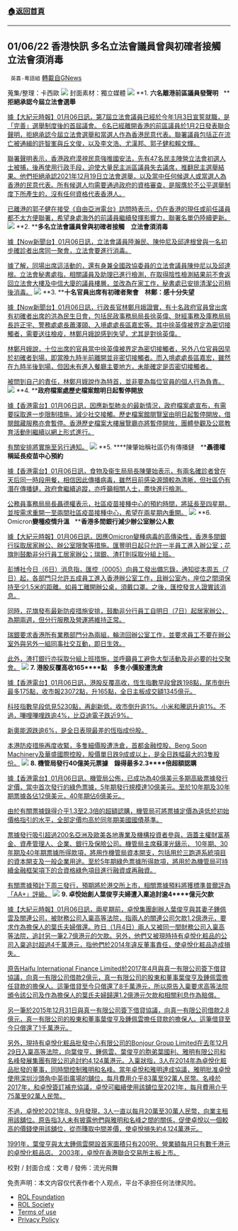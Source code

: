 ###  [:house:返回首頁](https://github.com/ourhimalayas/txt)
---


## 01/06/22 香港快訊 多名立法會議員曾與初確者接觸　立法會須消毒
` 英喜-粵語組` [轉載自GNews](https://gnews.org/zh-hans/1829433/)

蒐集/整理：卡西歐
![](https://assets.gnews.org/wp-content/uploads/2022/01/0106fenmian.jpg)
封面素材：獨立媒體
![](https://assets.gnews.org/wp-content/uploads/2022/01/Screen-Shot-2022-01-06-at-10.22.34-AM.png)
**1. ****六名離港前區議員發聲明****   ****拒絕承認今屆立法會選舉**

[據【大紀元時報】01月06日訊，第7屆立法會議員已經於今年1月3日宣誓就職，是「完善」選舉制度後的首屆議會。 6名已經離開香港的前區議員於1月2日發表聯合聲明，拒絕承認今屆立法會選舉和當選人作為香港民意代表。聯署議員包括正在流亡被通緝的許智峯與丘文俊，以及李文浩、尤漢邦、郭子健和賴文輝。](https://hk.epochtimes.com/news/2022-01-06/52637235)

[聯署聲明表示，香港政府漠視民意強推國安法，先有47名民主陣營立法會初選人士被捕，後再使用行政手段，迫使大量民主派區議員失去議席，推翻民主選舉結果。他們拒絕承認2021年12月19日立法會選舉，以及當中任何候選人或當選人為香港的民意代表。所有候選人均需要通過政府的資格審查，是服膺於不公平選舉制度下所產生的，沒有任何資格代表香港人。](https://hk.epochtimes.com/news/2022-01-06/52637235)

[已離港的郭子健在接受《自由亞洲電台》訪問時表示，仍在香港的現任或前任議員都不太方便聯署，希望身處海外的前議員繼續發揮影響力，聯署名單仍陸續更新。](https://hk.epochtimes.com/news/2022-01-06/52637235)
![](https://assets.gnews.org/wp-content/uploads/2022/01/Screen-Shot-2022-01-06-at-10.22.44-AM.png)
**2. ****多名立法會議員曾與初確者接觸　立法會須消毒**

[據【Now新聞台】01月06日訊，立法會議員陸瀚民、陳仲尼及邱達根曾與一名初步確診者出席同一聚會，立法會要進行消毒。](https://news.now.com/home/local/player?newsId=462387)

[據了解，同場出席這活動的，還有身兼全國政協委員的立法會議員陳仲尼以及邱達根。立法會秘書處指，相關議員及助理已進行檢測，在取得陰性檢測結果前不會返回立法會大樓及中信大廈的議員樓層，並改為在家工作，秘書處已安排清潔公司稍後消毒。](https://news.now.com/home/local/player?newsId=462387)
![](https://assets.gnews.org/wp-content/uploads/2022/01/Screen-Shot-2022-01-06-at-10.22.53-AM.png)
**3. ****十名官員出席有初確者聚會　林鄭：感十分失望**

[據【Now新聞台】01月06日訊，行政長官林鄭月娥證實，有十名政府官員曾出席有初確者出席的洪為民生日會，包括民政事務局局長徐英偉、財經事務及庫務局局長許正宇、警務處處長蕭澤頤、入境處處長區嘉宏等。其中徐英偉被界定為密切接觸者，需要送往檢疫，林鄭月娥說感到失望，尤其是對徐英偉。](https://news.now.com/home/local/player?newsId=462403)

[林鄭月娥說，十位出席的官員當中徐英偉被界定為密切接觸者，另外八位官員因早於初確者到場，即當晚九時半前離開並非密切接觸者。而入境處處長區嘉宏，雖然在九時半後到場，但因未有進入餐廳主要地方，未能確定是否密切接觸者。](https://news.now.com/home/local/player?newsId=462403)

[被問到自己的責任，林鄭月娥說作為特首，並非要為每位官員的個人行為負責。](https://news.now.com/home/local/player?newsId=462403)
![](https://assets.gnews.org/wp-content/uploads/2022/01/Screen-Shot-2022-01-06-at-10.23.02-AM.png)
**4. ****政府檔案處歷史檔案館明日起暫停開放**

[據【香港電台】01月06日訊，因應新型肺炎的最新情況，政府檔案處宣布，有需要採取進一步限制措施，減少社交接觸。歷史檔案館閱覽室由明日起暫停開放，借閱館藏服務亦會暫停。香港歷史檔案大樓展覽廳亦將暫停開放，團體參觀及公眾教育活動則繼續以網上形式進行。](https://news.rthk.hk/rthk/ch/component/k2/1627661-20220106.htm)

[有關安排將實施至另行通知。](https://news.rthk.hk/rthk/ch/component/k2/1627661-20220106.htm)
![](https://assets.gnews.org/wp-content/uploads/2022/01/Screen-Shot-2022-01-06-at-10.23.13-AM.png)
**5. ****陳肇始稱社區仍有傳播鏈　****聶德權稱延長疫苗中心預約**

[據【香港電台】01月06日訊，食物及衞生局局長陳肇始表示，有兩名確診者曾在天后同一時段用餐，相信因此傳播病毒，雖然目前感染源頭較為清晰，但社區仍有潛在傳播鏈，政府會繼續追蹤，亦呼籲相關人士，盡快進行檢測。](https://news.rthk.hk/rthk/ch/component/k2/1627595-20220106.htm)

[公務員事務局局長聶德權表示，社區疫苗接種中心的預約時間，將延長至四星期，並按需求重開一至兩間社區疫苗接種中心，希望在兩星期內重開。](https://news.rthk.hk/rthk/ch/component/k2/1627595-20220106.htm)
![](https://assets.gnews.org/wp-content/uploads/2022/01/Screen-Shot-2022-01-06-at-10.23.22-AM.png)
**6. Omicron****變種疫情升溫****   ****香港多間銀行減少辦公室辦公人數**

[據【大紀元時報】01月06日訊，因應Omicron變種病毒的高傳染性，香港多間銀行採取居家辦公、辦公室限聚等措施。匯豐明日起只允許一半員工進入辦公室；花旗則鼓勵非分行員工居家辦公；瑞銀、渣打則採取分組上班。](https://hk.epochtimes.com/news/2022-01-06/84746353)

[彭博社今日（6日）消息指，匯控（0005）向員工發出備忘錄，通知從本周五（7日）起，各部門只允許五成員工進入香港辦公室工作，且辦公室內，座位之間須保持至少1.5米的距離。如員工離開辦公桌，須戴口罩。之後，匯控發言人證實該消息。](https://hk.epochtimes.com/news/2022-01-06/84746353)

[同時，花旗發布最新防疫措施安排，鼓勵非分行員工自明日（7日）起居家辦公，為期兩週，但分行服務及營運將維持正常。](https://hk.epochtimes.com/news/2022-01-06/84746353)

[瑞銀要求香港所有業務部門分為兩組，輪流回辦公室工作，並要求員工不要在辦公室外與另外一組同事社交互動，即日生效。](https://hk.epochtimes.com/news/2022-01-06/84746353)

[此外，渣打銀行亦採取分組上班措施，並呼籲員工避免大型活動及非必要的社交聚會。](https://hk.epochtimes.com/news/2022-01-06/84746353)
![](https://assets.gnews.org/wp-content/uploads/2022/01/Screen-Shot-2022-01-06-at-10.23.31-AM.png)
**7. ****港股反覆高收****165****點　多隻小價股遭洗倉**

[據【香港電台】01月06日訊，港股反覆高收，恆生指數早段曾跌198點，尾市倒升最多175點，收市報23072點，升165點，全日主板成交額1345億元。](https://news.rthk.hk/rthk/ch/component/k2/1627633-20220106.htm)

[科技指數早段低見5230點，再創新低，收市倒升逾1%。小米和騰訊升逾1%。不過，嗶哩嗶哩跌逾4%，比亞迪電子跌近9%。](https://news.rthk.hk/rthk/ch/component/k2/1627633-20220106.htm)

[新奧能源跌逾6%，是全日表現最差的恆指成份股。](https://news.rthk.hk/rthk/ch/component/k2/1627633-20220106.htm)

[本港防疫措施再度收緊，多隻細價股遭洗倉，首都金融控股、Beng Soon Machinery及華盛國際控股，股價單日跌9成或以上，是全日跌幅最大的3隻股份。](https://news.rthk.hk/rthk/ch/component/k2/1627633-20220106.htm)
![](https://assets.gnews.org/wp-content/uploads/2022/01/Screen-Shot-2022-01-06-at-10.35.00-AM.png)
**8. ****機管局發行****40****億美元票據　錄得最多****2.3****倍超額認購**

[據【香港電台】01月06日訊，機管局公佈，已成功為40億美元多期高級票據發行定價，當中首次發行的綠色票據，5年期發行規模達10億美元。至於10年期及30年期票據各佔12億美元，40年期佔6億美元。](https://news.rthk.hk/rthk/ch/component/k2/1627614-20220106.htm)

[由於有關票據錄得介乎1.3至2.3倍的超額認購，機管局可將票據定價為遠低於初始價格指引的水平，全部定價均高於同年期美國國債基準。](https://news.rthk.hk/rthk/ch/component/k2/1627614-20220106.htm)

[票據發行吸引超過200名亞洲及歐美各地專業及機構投資者參與，涵蓋主權財富基金、資產管理人、企業、銀行及保險公司。機管局主席蘇澤光錶示， 10年期、30年期及40年期票據所得款項，將用作機管局資本開支，包括用於三跑道系統項目的資本開支及一般企業用途。至於5年期綠色票據所得款項，將用於為機管局可持續金融框架項下的合資格綠色項目進行融資或再融資。](https://news.rthk.hk/rthk/ch/component/k2/1627614-20220106.htm)

[有關票據預計下周三發行，預期將於港交所上市，相關票據預料將獲標準普爾評為「AA+」評級。](https://news.rthk.hk/rthk/ch/component/k2/1627614-20220106.htm)
![](https://assets.gnews.org/wp-content/uploads/2022/01/Screen-Shot-2022-01-06-at-10.24.04-AM.png)
**9. ****卓悅始創人葉俊亨夫婦遭入稟追討逾****4****億元欠款**

[據【大紀元時報】01月06日訊，兩星期前，卓悅集團創辦人葉俊亨與其妻子鍾佩雲及關連公司，被財務公司入稟高等法院，指兩人的關連公司欠款1.2億港元，要求作為擔保人的葉氏夫婦償還。昨日（1月4日）兩人又被同一間財務公司入稟高等法院，追討另一筆2.7億港元的欠款。另外，他們又被現時持有卓悅化粧品的公司入稟追討超過4千萬港元，指他們於2014年違反董事責任，使卓悅化粧品造成損失。](https://hk.epochtimes.com/news/2022-01-06/20530787)

[原告Haifu International Finance Limited於2017年4月與真一有限公司簽下借貸協議，向真一有限公司借款2億元，真一有限公司的股東和董事葉俊亨及鍾佩雲擔任貸款的擔保人。這筆借貸至今只償還了8千萬港元，所以原告入稟要求高等法院頒令該公司及作為擔保人的葉氏夫婦歸還1.2億港元欠款和相關利息作為賠償。](https://hk.epochtimes.com/news/2022-01-06/20530787)

[另一筆於2015年12月31日與真一有限公司簽下借貸協議，向真一有限公司借款2.8億元，真一有限公司的股東和董事葉俊亨及鍾佩雲擔任貸款的擔保人。這筆借貸至今只償還了1千萬港元。](https://hk.epochtimes.com/news/2022-01-06/20530787)

[另外，現持有卓悅化粧品批發中心有限公司的Bonjour Group Limited在去年12月29日入稟高等法院，向葉俊亨、鍾佩雲、葉俊亨的胞弟葉國利、雅明有限公司和名峰發展集團有限公司追討約4,124萬港元。入稟狀指，3人在2014年為卓悅化粧品批發的董事，同時間控制雅明和名峰。當年卓悅和雅明達成協議，雅明批准卓悅使用深圳沙頭角中英街廣場的舖位，每月費用介乎83萬至92萬人民幣。名峰於2017年，和卓悅簽訂補充協議，卓悅可繼續使用該舖位至2021年，每月費用介乎75萬至92萬人民幣。](https://hk.epochtimes.com/news/2022-01-06/20530787)

[不過，卓悅於2021年8、9月發現，3人一直以每月20萬至30萬人民幣，向業主租用該舖位。原告指3人未有披露他們與雅明和名峰之間的關係，促使卓悅以一個較高的價錢使用該舖位，從而賺取中間差價，使卓悅損失約4,124萬港元。](https://hk.epochtimes.com/news/2022-01-06/20530787)

[1991年，葉俊亨與太太鍾佩雲開設首家面積只有200呎、營業額每月只有數千港元的卓悅化粧品店。 2003年，卓悅在香港聯合交易所主板上市。](https://hk.epochtimes.com/news/2022-01-06/20530787)

校對 / 封面合成：文粵 / 發佈：流光飛舞

 

免责声明：本文内容仅代表作者个人观点，平台不承担任何法律风险。

- [ROL Foundation](https://rolfoundation.org/)
- [ROL Society](https://rolsociety.org/)
- [Terms of use](https://gnews.org/terms-of-use-3/)
- [Privacy Policy](https://gnews.org/privacy-policy/)
